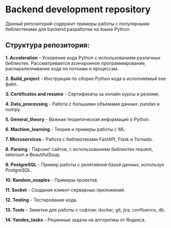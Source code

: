# Backend development repository
Данный репозиторий содержит примеры работы с популярными библиотеками для backend разработки на языке Python. 
## Структура репозитория:
**1. Acceleration** - Ускорение кода Python с использованием различных библиотек. Рассматривается асинхронное программирование, распаралелливание кода по потокам и процессам.

**2. Build_project** - Инструкция по сборке Python кода в исполняемый exe файл.

**3. Certificates and resume** - Сертификаты за онлайн курсы и резюме.

**4. Data_processing** - Работа с большими объемами данных: pandas и numpy.

**5. General_theory** - Важная теоритическая информация о Python.

**6. Machine_learning** - Теория и примеры работы с ML.

**7. Microservices** - Работа с библиотеками FastAPI, Flask и Tornado.

**8. Parsing** - Парсинг сайтов, с использованием библиотек request, selenium и BeautifulSoup.

**9. PostgreSQL** - Пример работы с релятивной базой данных, используя PostgreSQL.

**10. Random_exaples** - Примеры проектов.

**11. Socket** - Создание клиент-серверных приложений.

**12. Testing** - Тестирование кода.

**13. Tools** - Заметки для работы с софтом: docker, git, jira, confluence, db.

**14. Yandex_tasks** - Решенные задачи на алгоритмы от Яндекса.


